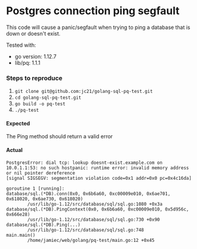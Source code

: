 # Postgres connection ping segfault

This code will cause a panic/segfault when trying to ping a database that is down or doesn't exist.

Tested with:
- go version: 1.12.7
- lib/pq: 1.1.1


### Steps to reproduce

1. `git clone git@github.com:jc21/golang-sql-pq-test.git`
2. `cd golang-sql-pq-test.git`
3. `go build -o pq-test`
4. `./pq-test`


#### Expected

The Ping method should return a valid error


#### Actual

```
PostgresError: dial tcp: lookup doesnt-exist.example.com on 10.0.1.1:53: no such hostpanic: runtime error: invalid memory address or nil pointer dereference
[signal SIGSEGV: segmentation violation code=0x1 addr=0x0 pc=0x4c16da]

goroutine 1 [running]:
database/sql.(*DB).conn(0x0, 0x6b6a60, 0xc00009e010, 0x6ae701, 0x618020, 0x6ae730, 0x618020)
        /usr/lib/go-1.12/src/database/sql/sql.go:1080 +0x3a
database/sql.(*DB).PingContext(0x0, 0x6b6a60, 0xc00009e010, 0x5d956c, 0x666e28)
        /usr/lib/go-1.12/src/database/sql/sql.go:730 +0x90
database/sql.(*DB).Ping(...)
        /usr/lib/go-1.12/src/database/sql/sql.go:748
main.main()
        /home/jamiec/web/golang/pq-test/main.go:12 +0x45
```

